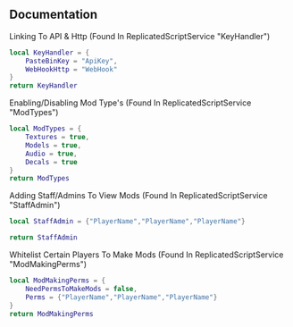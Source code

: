 ## Documentation


Linking To API & Http (Found In ReplicatedScriptService "KeyHandler")
```lua
local KeyHandler = {
	PasteBinKey = "ApiKey",
	WebHookHttp = "WebHook"
}
return KeyHandler
```

Enabling/Disabling Mod Type's (Found In ReplicatedScriptService "ModTypes")
```lua
local ModTypes = {
	Textures = true,
	Models = true,
	Audio = true,
	Decals = true
}
return ModTypes
```

Adding Staff/Admins To View Mods (Found In ReplicatedScriptService "StaffAdmin")
```lua
local StaffAdmin = {"PlayerName","PlayerName","PlayerName"}

return StaffAdmin
```

Whitelist Certain Players To Make Mods (Found In ReplicatedScriptService "ModMakingPerms")
```lua
local ModMakingPerms = {
	NeedPermsToMakeMods = false,
	Perms = {"PlayerName","PlayerName","PlayerName"}
}
return ModMakingPerms
```


